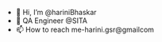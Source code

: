 - 👋 Hi, I’m @hariniBhaskar
- 🌱 QA Engineer @SITA
- 📫 How to reach me-harini.gsr@gmailcom

<!---
harinishankarareddy/harinishankarareddy is a ✨ special ✨ repository because its `README.md` (this file) appears on your GitHub profile.
You can click the Preview link to take a look at your changes.
--->
